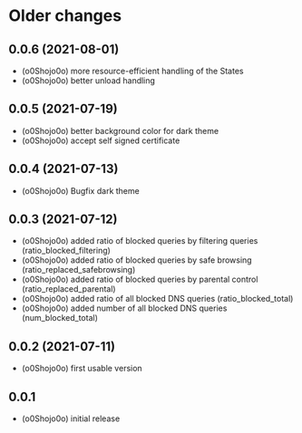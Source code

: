 # Older changes
## 0.0.6 (2021-08-01)

-   (o0Shojo0o) more resource-efficient handling of the States
-   (o0Shojo0o) better unload handling

## 0.0.5 (2021-07-19)

-   (o0Shojo0o) better background color for dark theme
-   (o0Shojo0o) accept self signed certificate

## 0.0.4 (2021-07-13)

-   (o0Shojo0o) Bugfix dark theme

## 0.0.3 (2021-07-12)

-   (o0Shojo0o) added ratio of blocked queries by filtering queries (ratio_blocked_filtering)
-   (o0Shojo0o) added ratio of blocked queries by safe browsing (ratio_replaced_safebrowsing)
-   (o0Shojo0o) added ratio of blocked queries by parental control (ratio_replaced_parental)
-   (o0Shojo0o) added ratio of all blocked DNS queries (ratio_blocked_total)
-   (o0Shojo0o) added number of all blocked DNS queries (num_blocked_total)

## 0.0.2 (2021-07-11)

-   (o0Shojo0o) first usable version

## 0.0.1

-   (o0Shojo0o) initial release
